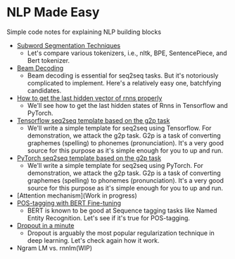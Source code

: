 # NLP Made Easy

Simple code notes for explaining NLP building blocks

* [Subword Segmentation Techniques](Subword%20Segmentation%20Techniques.ipynb)
  * Let's compare various tokenizers, i.e., nltk, BPE, SentencePiece, and Bert tokenizer.
* [Beam Decoding](Beam%20Decoding.ipynb)
  * Beam decoding is essential for seq2seq tasks. But it's notoriously complicated to implement. Here's a relatively easy one, batchfying candidates.
* [How to get the last hidden vector of rnns properly](How%20to%20get%20the%20last%20hidden%20vector%20of%20rnns%20properly.ipynb)
  * We'll see how to get the last hidden states of Rnns in Tensorflow and PyTorch.
* [Tensorflow seq2seq template based on the g2p task](Tensorflow%20seq2seq%20template%20based%20on%20g2p.ipynb)
  * We'll write a simple template for seq2seq using Tensorflow. For demonstration, we attack the g2p task. G2p is a task of converting graphemes (spelling) to phonemes (pronunciation). It's a very good source for this purpose as it's simple enough for you to up and run.
* [PyTorch seq2seq template based on the g2p task](PyTorch%20seq2seq%20template%20based%20on%20the%20g2p%20task.ipynb)
  * We'll write a simple template for seq2seq using PyTorch. For demonstration, we attack the g2p task. G2p is a task of converting graphemes (spelling) to phonemes (pronunciation). It's a very good source for this purpose as it's simple enough for you to up and run.
* [Attention mechanism](Work in progress)
* [POS-tagging with BERT Fine-tuning](Pos-tagging%20with%20Bert%20Fine-tuning.ipynb)
  * BERT is known to be good at Sequence tagging tasks like Named Entity Recognition. Let's see if it's true for POS-tagging.
* [Dropout in a minute](Dropout%20in%20a%20minute.ipynb)
  * Dropout is arguably the most popular regularization technique in deep learning. Let's check again how it work.
* Ngram LM vs. rnnlm(WIP)
